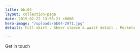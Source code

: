 ```yaml
---
title: bb:04
layout: collection-page
date: 2019-02-22 13:58:21 +0000
hero-image: "/uploads/bb04-2971.jpg"
details: Full skirt . Sheer sleeve & waist detail . Pockets

---
```

Get in touch